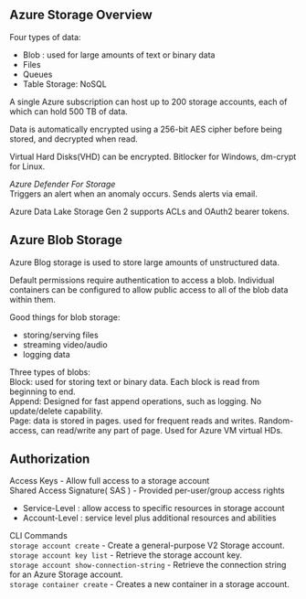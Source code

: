 ## Azure Storage Overview
Four types of data:  
- Blob : used for large amounts of text or binary data
- Files
- Queues
- Table Storage: NoSQL

A single Azure subscription can host up to 200 storage accounts, each of which can hold 500 TB of data.  

Data is automatically encrypted using a 256-bit AES cipher before being stored, and decrypted when read.  

Virtual Hard Disks(VHD) can be encrypted. Bitlocker for Windows, dm-crypt for Linux.  

*Azure Defender For Storage*  
Triggers an alert when an anomaly occurs. Sends alerts via email.  

Azure Data Lake Storage Gen 2 supports ACLs and OAuth2 bearer tokens.

## Azure Blob Storage
Azure Blog storage is used to store large amounts of unstructured data.  

Default permissions require authentication to access a blob.  Individual containers can be configured to allow public access to all of the blob data within them.  

Good things for blob storage:  
- storing/serving files
- streaming video/audio
- logging data

Three types of blobs:  
Block: used for storing text or binary data. Each block is read from beginning to end.  
Append: Designed for fast append operations, such as logging. No update/delete capability.   
Page: data is stored in pages. used for frequent reads and writes. Random-access, can read/write any part of page. Used for Azure VM virtual HDs.  

## Authorization
Access Keys - Allow full access to a storage account  
Shared Access Signature( SAS ) - Provided per-user/group access rights
- Service-Level : allow access to specific resources in storage account
- Account-Level : service level plus additional resources and abilities



CLI Commands  
`storage account create` - Create a general-purpose V2 Storage account.  
`storage account key list` - Retrieve the storage account key.  
`storage account show-connection-string` - Retrieve the connection string for an Azure Storage account.  
`storage container create` - Creates a new container in a storage account.  